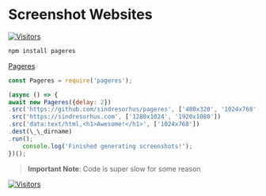 # Screenshot Websites

[![Visitors](https://api.visitorbadge.io/api/visitors?path=aasisodiya.nodejs.screenshotwebsite&labelColor=%23ffa500&countColor=%23263759&labelStyle=upper)](https://visitorbadge.io/status?path=aasisodiya.nodejs.screenshotwebsite)

```bash
npm install pageres
```

[Pageres](https://github.com/sindresorhus/pageres)

```js
const Pageres = require('pageres');

(async () => {
await new Pageres({delay: 2})
.src('https://github.com/sindresorhus/pageres', ['480x320', '1024x768', 'iphone 5s'], {crop: true})
.src('https://sindresorhus.com', ['1280x1024', '1920x1080'])
.src('data:text/html,<h1>Awesome!</h1>', ['1024x768'])
.dest(\_\_dirname)
.run();
    console.log('Finished generating screenshots!');
})();
```

> **Important Note**: Code is super slow for some reason

[![Visitors](https://api.visitorbadge.io/api/visitors?path=aasisodiya.nodejs&labelColor=%23ffa500&countColor=%23263759&labelStyle=upper)](https://visitorbadge.io/status?path=aasisodiya.nodejs)
